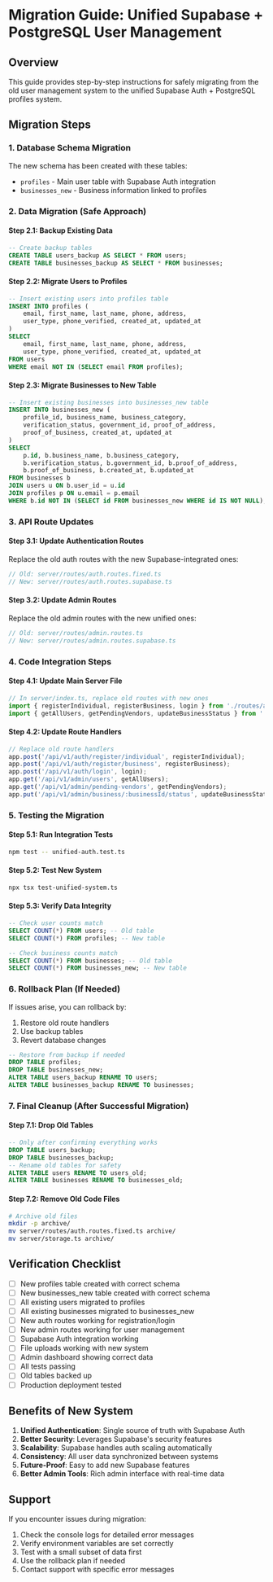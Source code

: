 # Migration Guide: Unified Supabase + PostgreSQL User Management

## Overview
This guide provides step-by-step instructions for safely migrating from the old user management system to the unified Supabase Auth + PostgreSQL profiles system.

## Migration Steps

### 1. Database Schema Migration

The new schema has been created with these tables:
- `profiles` - Main user table with Supabase Auth integration
- `businesses_new` - Business information linked to profiles

### 2. Data Migration (Safe Approach)

#### Step 2.1: Backup Existing Data
```sql
-- Create backup tables
CREATE TABLE users_backup AS SELECT * FROM users;
CREATE TABLE businesses_backup AS SELECT * FROM businesses;
```

#### Step 2.2: Migrate Users to Profiles
```sql
-- Insert existing users into profiles table
INSERT INTO profiles (
    email, first_name, last_name, phone, address, 
    user_type, phone_verified, created_at, updated_at
)
SELECT 
    email, first_name, last_name, phone, address,
    user_type, phone_verified, created_at, updated_at
FROM users
WHERE email NOT IN (SELECT email FROM profiles);
```

#### Step 2.3: Migrate Businesses to New Table
```sql
-- Insert existing businesses into businesses_new table
INSERT INTO businesses_new (
    profile_id, business_name, business_category, 
    verification_status, government_id, proof_of_address, 
    proof_of_business, created_at, updated_at
)
SELECT 
    p.id, b.business_name, b.business_category,
    b.verification_status, b.government_id, b.proof_of_address,
    b.proof_of_business, b.created_at, b.updated_at
FROM businesses b
JOIN users u ON b.user_id = u.id
JOIN profiles p ON u.email = p.email
WHERE b.id NOT IN (SELECT id FROM businesses_new WHERE id IS NOT NULL);
```

### 3. API Route Updates

#### Step 3.1: Update Authentication Routes
Replace the old auth routes with the new Supabase-integrated ones:

```typescript
// Old: server/routes/auth.routes.fixed.ts
// New: server/routes/auth.routes.supabase.ts
```

#### Step 3.2: Update Admin Routes
Replace the old admin routes with the new unified ones:

```typescript
// Old: server/routes/admin.routes.ts
// New: server/routes/admin.routes.supabase.ts
```

### 4. Code Integration Steps

#### Step 4.1: Update Main Server File
```typescript
// In server/index.ts, replace old routes with new ones
import { registerIndividual, registerBusiness, login } from './routes/auth.routes.supabase';
import { getAllUsers, getPendingVendors, updateBusinessStatus } from './routes/admin.routes.supabase';
```

#### Step 4.2: Update Route Handlers
```typescript
// Replace old route handlers
app.post('/api/v1/auth/register/individual', registerIndividual);
app.post('/api/v1/auth/register/business', registerBusiness);
app.post('/api/v1/auth/login', login);
app.get('/api/v1/admin/users', getAllUsers);
app.get('/api/v1/admin/pending-vendors', getPendingVendors);
app.put('/api/v1/admin/business/:businessId/status', updateBusinessStatus);
```

### 5. Testing the Migration

#### Step 5.1: Run Integration Tests
```bash
npm test -- unified-auth.test.ts
```

#### Step 5.2: Test New System
```bash
npx tsx test-unified-system.ts
```

#### Step 5.3: Verify Data Integrity
```sql
-- Check user counts match
SELECT COUNT(*) FROM users; -- Old table
SELECT COUNT(*) FROM profiles; -- New table

-- Check business counts match
SELECT COUNT(*) FROM businesses; -- Old table
SELECT COUNT(*) FROM businesses_new; -- New table
```

### 6. Rollback Plan (If Needed)

If issues arise, you can rollback by:

1. Restore old route handlers
2. Use backup tables
3. Revert database changes

```sql
-- Restore from backup if needed
DROP TABLE profiles;
DROP TABLE businesses_new;
ALTER TABLE users_backup RENAME TO users;
ALTER TABLE businesses_backup RENAME TO businesses;
```

### 7. Final Cleanup (After Successful Migration)

#### Step 7.1: Drop Old Tables
```sql
-- Only after confirming everything works
DROP TABLE users_backup;
DROP TABLE businesses_backup;
-- Rename old tables for safety
ALTER TABLE users RENAME TO users_old;
ALTER TABLE businesses RENAME TO businesses_old;
```

#### Step 7.2: Remove Old Code Files
```bash
# Archive old files
mkdir -p archive/
mv server/routes/auth.routes.fixed.ts archive/
mv server/storage.ts archive/
```

## Verification Checklist

- [ ] New profiles table created with correct schema
- [ ] New businesses_new table created with correct schema  
- [ ] All existing users migrated to profiles
- [ ] All existing businesses migrated to businesses_new
- [ ] New auth routes working for registration/login
- [ ] New admin routes working for user management
- [ ] Supabase Auth integration working
- [ ] File uploads working with new system
- [ ] Admin dashboard showing correct data
- [ ] All tests passing
- [ ] Old tables backed up
- [ ] Production deployment tested

## Benefits of New System

1. **Unified Authentication**: Single source of truth with Supabase Auth
2. **Better Security**: Leverages Supabase's security features
3. **Scalability**: Supabase handles auth scaling automatically
4. **Consistency**: All user data synchronized between systems
5. **Future-Proof**: Easy to add new Supabase features
6. **Better Admin Tools**: Rich admin interface with real-time data

## Support

If you encounter issues during migration:
1. Check the console logs for detailed error messages
2. Verify environment variables are set correctly
3. Test with a small subset of data first
4. Use the rollback plan if needed
5. Contact support with specific error messages
